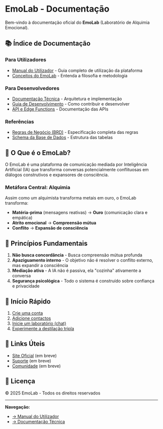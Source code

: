 # EmoLab - Documentação

Bem-vindo à documentação oficial do **EmoLab** (Laboratório de Alquimia Emocional).

## 📚 Índice de Documentação

### Para Utilizadores
- [Manual do Utilizador](./manual-usuario.md) - Guia completo de utilização da plataforma
- [Conceitos do EmoLab](./conceitos.md) - Entenda a filosofia e metodologia

### Para Desenvolvedores
- [Documentação Técnica](./documentacao-tecnica.md) - Arquitetura e implementação
- [Guia de Desenvolvimento](./guia-desenvolvimento.md) - Como contribuir e desenvolver
- [API e Edge Functions](./api-edge-functions.md) - Documentação das APIs

### Referências
- [Regras de Negócio (BRD)](./regras-negocio.md) - Especificação completa das regras
- [Schema da Base de Dados](./database-schema.md) - Estrutura das tabelas

## 🧪 O Que é o EmoLab?

O EmoLab é uma plataforma de comunicação mediada por Inteligência Artificial (IA) que transforma conversas potencialmente conflituosas em diálogos construtivos e expansores de consciência.

### Metáfora Central: Alquimia

Assim como um alquimista transforma metais em ouro, o EmoLab transforma:
- **Matéria-prima** (mensagens reativas) → **Ouro** (comunicação clara e empática)
- **Atrito emocional** → **Compreensão mútua**
- **Conflito** → **Expansão de consciência**

## 🎯 Princípios Fundamentais

1. **Não busca concordância** - Busca compreensão mútua profunda
2. **Apaziguamento interno** - O objetivo não é resolver o conflito externo, mas expandir a consciência
3. **Mediação ativa** - A IA não é passiva, ela "cozinha" ativamente a conversa
4. **Segurança psicológica** - Todo o sistema é construído sobre confiança e privacidade

## 🚀 Início Rápido

1. [Crie uma conta](./manual-usuario.md#criar-conta)
2. [Adicione contactos](./manual-usuario.md#gestão-de-contactos)
3. [Inicie um laboratório (chat)](./manual-usuario.md#criar-laboratório)
4. [Experimente a destilação tripla](./manual-usuario.md#destilação-tripla)

## 🔗 Links Úteis

- [Site Oficial](#) (em breve)
- [Suporte](#) (em breve)
- [Comunidade](#) (em breve)

## 📄 Licença

© 2025 EmoLab - Todos os direitos reservados

---

**Navegação:**
- [→ Manual do Utilizador](./manual-usuario.md)
- [→ Documentação Técnica](./documentacao-tecnica.md)
